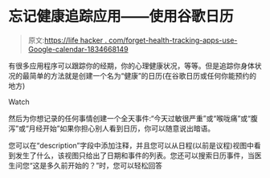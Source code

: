 # 忘记健康追踪应用——使用谷歌日历

> 原文:[https://life hacker . com/forget-health-tracking-apps-use-Google-calendar-1834668149](https://lifehacker.com/forget-health-tracking-apps-use-google-calendar-1834668149)

有很多应用程序可以跟踪你的经期，你的心理健康状况，等等。但是追踪你身体状况的最简单的方法就是创建一个名为“健康”的日历(在谷歌日历或任何你能预约的地方)

Watch

然后为你想记录的任何事情创建一个全天事件:“今天过敏很严重”或“喉咙痛”或“腹泻”或“月经开始”如果你担心别人看到日历，你可以随意说出暗语。

您可以在“description”字段中添加注释，并且您可以从日程(以前是议程)视图中看到发生了什么，该视图只给出了日期和事件的列表。您还可以搜索日历事件，当医生问您“这是多久前开始的？”时，您可以轻松回答